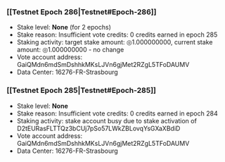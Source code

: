 ### [[Testnet Epoch 286|Testnet#Epoch-286]]
* Stake level: **None** (for 2 epochs)
* Stake reason: Insufficient vote credits: 0 credits earned in epoch 285
* Staking activity: target stake amount: ◎1.000000000, current stake amount: ◎1.000000000 - no change
* Vote account address: GaiQMdn6mdSmDshhkMKsLJVn6gjMet2RZgL5TFoDAUMV
* Data Center: 16276-FR-Strasbourg
### [[Testnet Epoch 285|Testnet#Epoch-285]]
* Stake level: **None**
* Stake reason: Insufficient vote credits: 0 credits earned in epoch 284
* Staking activity: stake account busy due to stake activation of D2tEURasFLTTQz3bCUj7pSo57LWkZBLovqYsGXaXBdiD
* Vote account address: GaiQMdn6mdSmDshhkMKsLJVn6gjMet2RZgL5TFoDAUMV
* Data Center: 16276-FR-Strasbourg